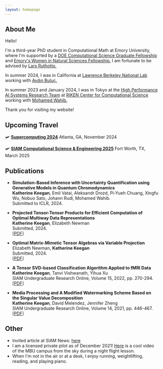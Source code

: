 ```yaml
---
layout: homepage
---
```


## About Me

Hello!

I'm a third-year PhD student in Computational Math at Emory University, where I'm supported by a [DOE Computational Science Graduate Fellowship](https://www.krellinst.org/csgf/) and [Emory's Women in Natural Sciences Fellowship.](https://www.gs.emory.edu/admissions/finance_overview.html#:~:text=The%20Women%20in%20Natural%20Sciences,have%20demonstrated%20outstanding%20academic%20achievement.) I am fortunate to be advised by [Lars Ruthotto.](https://www.math.emory.edu/~lruthot/)

In summer 2024, I was in California at [Lawrence Berkeley National Lab](https://www.lbl.gov/) working with [Aydın Buluç.](https://people.eecs.berkeley.edu/~aydin/)

In summer 2023 and January 2024, I was in Tokyo at the [High Performance AI Systems Research Team](https://www.r-ccs.riken.jp/en/research/labs/hpaisrt/) at [RIKEN Center for Computational Science](https://www.r-ccs.riken.jp/en/) working with [Mohamed Wahib.](https://scholar.google.com/citations?user=C3fmEegAAAAJ&hl=en)

Thank you for visiting my website!

## Upcoming Travel

🛩️ **[Supercomputing 2024](https://sc24.supercomputing.org/)** 
Atlanta, GA, November 2024

🛩️ **[SIAM Computational Science & Engineering 2025](https://www.siam.org/conferences-events/siam-conferences/cse25/)**
Fort Worth, TX, March 2025

## Publications

- **Simulation-Based Inference with Uncertainty Quantification using Generative Models in Quantum Chromodynamics**
  <br>
  **Katherine Keegan**, Emil Vatai, Aleksandr Drozd, Pi-Yueh Chuang, Xingfu Wu, Nobuo Sato, Johann Rudi, Mohamed Wahib.
  <br>
  Submitted to ICLR, 2024.
  
- **Projected Tensor-Tensor Products for Efficient Computation of Optimal Multiway Data Representations**
  <br>
  **Katherine Keegan**, Elizabeth Newman
  <br>
  Submitted, 2024.
  <br>
  [[PDF](https://arxiv.org/pdf/2409.19402)]
  
- **Optimal Matrix-Mimetic Tensor Algebras via Variable Projection**
  <br>
  Elizabeth Newman, **Katherine Keegan**
  <br>
  Submitted, 2024.
  <br>
  [[PDF](https://arxiv.org/pdf/2406.06942)]
  
- **A Tensor SVD-based Classification Algorithm Applied to fMRI Data**
  <br>
  **Katherine Keegan**, Tanvi Vishwanath, Yihua Xu
  <br>
  SIAM Undergraduate Research Online, Volume 15, 2022, pp. 270-294.
  <br>
  [[PDF](https://www.siam.org/Portals/0/Publications/SIURO/Vol15/S145652R.pdf?ver=2022-08-29-124210-473)] 

- **Media Processing and A Modified Watermarking Scheme Based on the Singular Value Decomposition**
  <br>
  **Katherine Keegan**, David Melendez, Jennifer Zheng
  <br>
  SIAM Undergraduate Research Online, Volume 14, 2021, pp. 446-467.
  <br>
  [[PDF](https://www.siam.org/Portals/0/Documents/S141166PDF.pdf?ver=2021-09-23-070730-093)] 
  
## Other

- Invited article at SIAM News: [here](https://sinews.siam.org/Details-Page/a-modified-watermarking-scheme-based-on-the-singular-value-decomposition)
- I am a licensed private pilot as of December 2021! [Here](https://youtu.be/YhEA6PkSirU) is a cool video of the MBU campus from the sky during a night flight lesson. 
- When I'm not in the air or at a desk, I enjoy running, weightlifting, reading, and playing piano.
